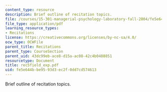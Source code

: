 ```yaml
---
content_type: resource
description: Brief outline of recitation topics.
file: /courses/15-301-managerial-psychology-laboratory-fall-2004/fe5e644bbe9593d3ec2f0dd7cd574613_rec5field_exp.pdf
file_type: application/pdf
learning_resource_types:
- Recitations
license: https://creativecommons.org/licenses/by-nc-sa/4.0/
ocw_type: OCWFile
parent_title: Recitations
parent_type: CourseSection
parent_uid: 43dc99eb-ace8-d15a-ac08-42c4b0488851
resourcetype: Document
title: rec5field_exp.pdf
uid: fe5e644b-be95-93d3-ec2f-0dd7cd574613
---
```

Brief outline of recitation topics.
